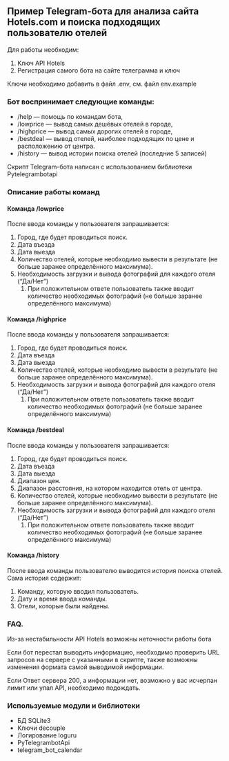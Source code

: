 ﻿## **Пример Telegram-бота для анализа сайта Hotels.com и поиска подходящих пользователю отелей**

Для работы необходим:

1. Ключ API Hotels
2. Регистрация самого бота на сайте телеграмма и ключ

Ключи необходимо добавить в файл .env, см. файл env.example


### Бот воспринимает следующие команды:

* /help — помощь по командам бота,
* /lowprice — вывод самых дешёвых отелей в городе,
* /highprice — вывод самых дорогих отелей в городе,
* /bestdeal — вывод отелей, наиболее подходящих по цене и расположению от центра.
* /history — вывод истории поиска отелей (последние 5 записей)

Скрипт Telegram-бота написан с использованием библиотеки Pytelegrambotapi

### Описание работы команд


#### **Команда /lowprice**

После ввода команды у пользователя запрашивается:

1. Город, где будет проводиться поиск.
2. Дата въезда
3. Дата выезда
4. Количество отелей, которые необходимо вывести в результате (не больше заранее определённого максимума).
5. Необходимость загрузки и вывода фотографий для каждого отеля (“Да/Нет”)
   1. При положительном ответе пользователь также вводит количество необходимых фотографий (не больше заранее определённого максимума)


#### **Команда /highprice**

После ввода команды у пользователя запрашивается:

1. Город, где будет проводиться поиск.
2. Дата въезда
3. Дата выезда
4. Количество отелей, которые необходимо вывести в результате (не больше заранее определённого максимума).
5. Необходимость загрузки и вывода фотографий для каждого отеля (“Да/Нет”)
   1. При положительном ответе пользователь также вводит количество необходимых фотографий (не больше заранее определённого максимума)


#### **Команда /bestdeal**

После ввода команды у пользователя запрашивается:

1. Город, где будет проводиться поиск.
2. Дата въезда
3. Дата выезда
4. Диапазон цен.
5. Диапазон расстояния, на котором находится отель от центра.
6. Количество отелей, которые необходимо вывести в результате (не больше заранее определённого максимума).
7. Необходимость загрузки и вывода фотографий для каждого отеля (“Да/Нет”)
   1. При положительном ответе пользователь также вводит количество необходимых фотографий (не больше заранее определённого максимума)


#### **Команда /history**

После ввода команды пользователю выводится история поиска отелей. Сама история содержит:

1. Команду, которую вводил пользователь.
2. Дату и время ввода команды.
3. Отели, которые были найдены.


### FAQ. 

Из-за нестабильности API Hotels возможны неточности работы бота 

Если бот перестал выводить информацию, необходимо проверить URL запросов на сервере с указанными в скрипте, также 
возможны изменения формата самой выводимой информации.

Если Ответ сервера 200, а информации нет, возможно у вас исчерпан лимит или упал API, необходимо подождать.

### Используемые модули и библиотеки
* БД SQLite3 
* Ключи decouple
* Логирование loguru
* PyTelegrambotApi
* telegram_bot_calendar

